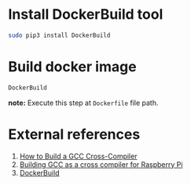 # Install DockerBuild tool

```bash 
sudo pip3 install DockerBuild
```

# Build docker image

```bash
DockerBuild
```

**note:** Execute this step at ``Dockerfile`` file path.

# External references

1. [How to Build a GCC Cross-Compiler](https://preshing.com/20141119/how-to-build-a-gcc-cross-compiler/)
1. [Building GCC as a cross compiler for Raspberry Pi ](https://solarianprogrammer.com/2018/05/06/building-gcc-cross-compiler-raspberry-pi/)
1. [DockerBuild](https://github.com/qeyup/DockerBuild)